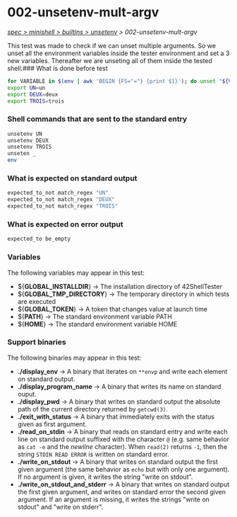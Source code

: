 # 002-unsetenv-mult-argv

*[spec > minishell > builtins > unsetenv](..) > 002-unsetenv-mult-argv*

This test was made to check if we can unset multiple arguments.
So we unset all the environment variables inside the tester environment and set a 3 new variables.
Thereafter we are unseting all of them inside the tested shell.### What is done before test

```bash
for VARIABLE in $(env | awk 'BEGIN {FS="="} {print $1}'); do unset "${VARIABLE}"; done;
export UN=un
export DEUX=deux
export TROIS=trois

```

### Shell commands that are sent to the standard entry

```bash
unsetenv UN
unsetenv DEUX
unsetenv TROIS
unseten _
env

```

### What is expected on standard output

```bash
expected_to_not match_regex "UN"
expected_to_not match_regex "DEUX"
expected_to_not match_regex "TROIS"

```

### What is expected on error output

```bash
expected_to be_empty
```

### Variables

The following variables may appear in this test:

* ${**GLOBAL_INSTALLDIR**} -> The installation directory of 42ShellTester
* ${**GLOBAL_TMP_DIRECTORY**} -> The temporary directory in which tests are executed
* ${**GLOBAL_TOKEN**} -> A token that changes value at launch time
* ${**PATH**} -> The standard environment variable PATH
* ${**HOME**} -> The standard environment variable HOME

### Support binaries

The following binaries may appear in this test:


* **./display_env** -> A binary that iterates on `**envp` and write each element on standard output.
* **./display_program_name** -> A binary that writes its name on standard ouput.
* **./display_pwd** -> A binary that writes on standard output the absolute path of the current directory returned by `getcwd(3)`.
* **./exit_with_status** -> A binary that immediately exits with the status given as first argument.
* **./read_on_stdin** -> A binary that reads on standard entry and write each line on standard output suffixed with the character `@` (e.g. same behavior as `cat -e` and the *newline* character). When `read(2)` returns `-1`, then the string `STDIN READ ERROR` is written on standard error.
* **./write_on_stdout** -> A binary that writes on standard output the first given argument (the same behavior as `echo` but with only one argument). If no argument is given, it writes the string "write on stdout".
* **./write_on_stdout_and_stderr** -> A binary that writes on standard output the first given argument, and writes on standard error the second given argument. If an argument is missing, it writes the strings "write on stdout" and "write on stderr".
